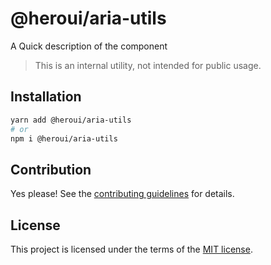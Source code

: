 # @heroui/aria-utils

A Quick description of the component

> This is an internal utility, not intended for public usage.

## Installation

```sh
yarn add @heroui/aria-utils
# or
npm i @heroui/aria-utils
```

## Contribution

Yes please! See the
[contributing guidelines](https://github.com/nextui-org/nextui/blob/master/CONTRIBUTING.md)
for details.

## License

This project is licensed under the terms of the
[MIT license](https://github.com/nextui-org/nextui/blob/master/LICENSE).
